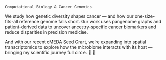 `Computational Biology & Cancer Genomics`

We study how genetic diversity shapes cancer — and how our one-size-fits-all reference genome falls short. Our work uses pangenome graphs and patient-derived data to uncover ancestry-specific cancer biomarkers and reduce disparities in precision medicine.

And with our recent cMEDA Seed Grant, we’re expanding into spatial transcriptomics to explore how the microbiome interacts with its host — bringing my scientific journey full circle. :arrows_counterclockwise: :dart:
